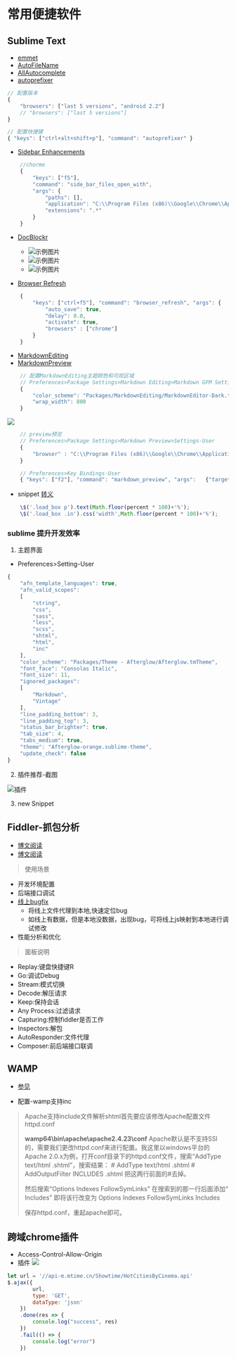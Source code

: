 # 常用便捷软件
## Sublime Text
- [emmet](https://github.com/emmetio/emmet)
- [AutoFileName](https://github.com/BoundInCode/AutoFileName)
- [AllAutocomplete](https://github.com/BoundInCode/AutoFileName)
- [autoprefixer](https://github.com/sindresorhus/sublime-autoprefixer)

``` js
// 配置版本
{
    "browsers": ["last 5 versions", "android 2.2"]
    // "browsers": ["last 5 versions"]
}

// 配置快捷键
{ "keys": ["ctrl+alt+shift+p"], "command": "autoprefixer" }
```

- [Sidebar Enhancements]()
``` js
    //chorme
    {
        "keys": ["f5"],
        "command": "side_bar_files_open_with",
        "args": {
            "paths": [],
            "application": "C:\\Program Files (x86)\\Google\\Chrome\\Application\\chrome.exe",
            "extensions": ".*"
        }
    }
```
- [DocBlockr](https://github.com/spadgos/sublime-jsdocs)
    * ![示例图片](https://camo.githubusercontent.com/4fda835261d5bafc0757557e91ba03b4fcf4ad72/687474703a2f2f73706164676f732e6769746875622e696f2f7375626c696d652d6a73646f63732f696d616765732f62617369632e676966)
    * ![示例图片](https://camo.githubusercontent.com/415148aecc6dac2e5ebb12b7f7584f4a8744eca4/687474703a2f2f73706164676f732e6769746875622e696f2f7375626c696d652d6a73646f63732f696d616765732f66756e6374696f6e2d74656d706c6174652e676966)
    * ![示例图片](https://camo.githubusercontent.com/d7739bc68472fecea438e0c6d4083f1ee3334de0/687474703a2f2f73706164676f732e6769746875622e696f2f7375626c696d652d6a73646f63732f696d616765732f6175746f2d696e64656e742d322e676966)


- [Browser Refresh](https://github.com/gcollazo/BrowserRefresh-Sublime)
``` js
    {
        "keys": ["ctrl+f5"], "command": "browser_refresh", "args": {
            "auto_save": true,
            "delay": 0.0,
            "activate": true,
            "browsers" : ["chrome"]
        }
    }
```


- [MarkdownEditing](https://github.com/SublimeText-Markdown/MarkdownEditing)
- [MarkdownPreview](https://github.com/revolunet/sublimetext-markdown-preview)

``` js
    // 配置MarkdownEditing主题颜色和可视区域
    // Preferences>Package Settings>Markdown Editing>Markdown GFM Settings-User
    {
        "color_scheme": "Packages/MarkdownEditing/MarkdownEditor-Dark.tmTheme",
        "wrap_width": 800
    }
```

![](http://wx4.sinaimg.cn/mw690/005AQo1Ygy1fdoom203q8j30l50j2my0.jpg)
``` js
    // preview预览
    // Preferences>Package Settings>Markdown Preview>Settings-User
    {
        "browser" : "C:\\Program Files (x86)\\Google\\Chrome\\Application\\chrome.exe"
    }
```
``` js
    // Preferences>Key Bindings-User
    { "keys": ["f2"], "command": "markdown_preview", "args":   {"target": "browser", "parser":"markdown"} }
```

- snippet [转义](https://segmentfault.com/q/1010000008692636)
``` js
    \$('.load_box p').text(Math.floor(percent * 100)+'%');
    \$('.load_box .in').css('width',Math.floor(percent * 100)+'%');
```


### sublime 提升开发效率

1. 主题界面
* Preferences>Setting-User
```js
{
    "afn_template_languages": true,
    "afn_valid_scopes":
    [
        "string",
        "css",
        "sass",
        "less",
        "scss",
        "shtml",
        "html",
        "inc"
    ],
    "color_scheme": "Packages/Theme - Afterglow/Afterglow.tmTheme",
    "font_face": "Consolas Italic",
    "font_size": 11,
    "ignored_packages":
    [
        "Markdown",
        "Vintage"
    ],
    "line_padding_bottom": 3,
    "line_padding_top": 3,
    "status_bar_brighter": true,
    "tab_size": 4,
    "tabs_medium": true,
    "theme": "Afterglow-orange.sublime-theme",
    "update_check": false
}
```

2. 插件推荐-截图

![插件](https://images-cdn.shimo.im/5PxTDWMwgLEXfp8u/image.png!thumbnail)

3. new Snippet

## Fiddler-抓包分析
- [博文阅读](https://segmentfault.com/a/1190000016058875?name=%E5%89%8D%E7%AB%AF&description=&isPrivate=1)
- [博文阅读](https://blog.csdn.net/qq_15283475/article/category/6667348)

> 使用场景
- 开发环境配置
- 后端接口调试
- [线上bugfix](http://blog.mingsixue.com/debug/Fiddler-online-map-localfile.html)
    - 将线上文件代理到本地,快速定位bug
    - 如线上有数据，但是本地没数据，出现bug，可将线上js映射到本地进行调试修改
- 性能分析和优化

> 面板说明
- Replay:键盘快捷键R
- Go:调试Debug
- Stream:模式切换
- Decode:解压请求
- Keep:保持会话
- Any Process:过滤请求
- Capturing:控制fiddler是否工作
- Inspectors:解包
- AutoResponder:文件代理
- Composer:前后端接口联调

## WAMP
- [参见](http://www.codeweblog.com/%E8%AE%A9apache%E6%94%AF%E6%8C%81shtml%E5%AE%9E%E7%8E%B0include%E6%96%87%E4%BB%B6%E8%A7%A3%E6%9E%90%E7%9A%84%E9%85%8D%E7%BD%AE%E6%96%B9%E6%B3%95/)

- 配置-wamp支持inc
> Apache支持include文件解析shtml首先要应该修改Apache配置文件httpd.conf
> 
> **wamp64\bin\apache\apache2.4.23\conf**
> Apache默认是不支持SSI的，需要我们更改httpd.conf来进行配置。我这里以windows平台的Apache 2.0.x为例，打开conf目录下的httpd.conf文件，搜索“AddType text/html .shtml”，搜索结果：
> \# AddType text/html .shtml
> \# AddOutputFilter INCLUDES .shtml
> 把这两行前面的#去掉。
> 
> 然后搜索“Options Indexes FollowSymLinks”
> 在搜索到的那一行后面添加“ Includes”
> 即将该行改变为 Options Indexes FollowSymLinks Includes
> 
> 保存httpd.conf，重起apache即可。

## 跨域chrome插件
- Access-Control-Allow-Origin
- 插件
![](https://images-cdn.shimo.im/ZJvWWwBT8oAIVvkf/image.png!thumbnail)

```js
let url = '//api-m.mtime.cn/Showtime/HotCitiesByCinema.api'
$.ajax({
        url,
        type: 'GET',
        dataType: 'json'
    })
    .done(res => {
        console.log("success", res)
    })
    .fail(() => {
        console.log("error")
    })
```